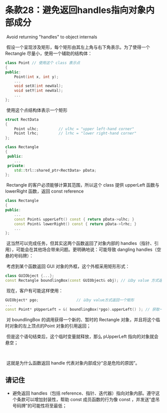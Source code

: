 # 条款28：避免返回handles指向对象内部成分

​		Avoid returning "handles" to object internals

​	假设一个呈现涉及矩形，每个矩形由其左上角与右下角表示。为了使得一个 Rectangle 尽量小，使用一个辅助的结构体：

````c++
class Point	// 使用这个 class 表示点
{
public:
    Point(int x, int y);
    ...
    void setX(int newVal);
    void setY(int newVal);
    ...
};
````

​	使用这个点结构体表示一个矩形

````c++
struct RectData
{
	Point ulhc;			// ulhc = "upper left-hand corner"
    Point lrhc;			// lrhc = "lower right-hand corner"
};

class Rectangle
{
 public:
    ...
 private:
    std::trl::shared_ptr<RectData> pData;		
};
````

​	Rectangle 的客户必须能够计算其范围，所以这个 class 提供 upperLeft 函数与 lowerRight 函数，返回 const reference 

````c++
class Rectangle
{
public:
    ...
    const Point& upperLeft() const { return pData->ulhc; }
    const Point& lowerRight() const { return pData->lrhc; }
    ...
};
````

​	这当然可以完成任务，但其实这两个函数返回了对象内部的 handles（指针、引用），可能会在其他场合带来问题。更明确地说：可能导致 dangling handles（空悬的号码牌）：

​	考虑到某个函数返回 GUI 对象的外框，这个外框采用矩形形式：

````c++
class GUIObject {...};								
const Rectangle boundlingBox(const GUIObject& obj);	// 以by value 方式返回一个矩形
````

​	现在，客户有可能这样使用：

````c++
GUIObject* pgo;					// 以by value方式返回一个矩形
...
const Point* pUpperLeft = &( boundlingBox(*pgo).upperLeft() ); // 获取一个外壳坐上节点
````

​	对 boundlingBox 的调用获得一个新的、暂时的 Rectangle 对象，并且将这个临时对象的左上顶点的Point 对象的引用返回；

​	但是这个语句结束后，这个临时变量就释放，那么 pUpperLeft 指向的对象就会悬空；

​	

​	这就是为什么函数返回 handle 代表对象内部成分“总是危险的原因”。



## 请记住

- 避免返回 handles（包括 reference、指针、迭代器）指向对象内部。遵守这个条款可以增加封装性，帮助 const 成员函数的行为像 const ，并发送“虚吊号码牌”的可能性将至最低；